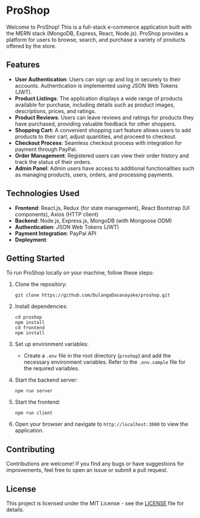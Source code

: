 # ProShop

Welcome to ProShop! This is a full-stack e-commerce application built with the MERN stack (MongoDB, Express, React, Node.js). ProShop provides a platform for users to browse, search, and purchase a variety of products offered by the store.

## Features

- **User Authentication**: Users can sign up and log in securely to their accounts. Authentication is implemented using JSON Web Tokens (JWT).
- **Product Listings**: The application displays a wide range of products available for purchase, including details such as product images, descriptions, prices, and ratings.
- **Product Reviews**: Users can leave reviews and ratings for products they have purchased, providing valuable feedback for other shoppers.
- **Shopping Cart**: A convenient shopping cart feature allows users to add products to their cart, adjust quantities, and proceed to checkout.
- **Checkout Process**: Seamless checkout process with integration for payment through PayPal.
- **Order Management**: Registered users can view their order history and track the status of their orders.
- **Admin Panel**: Admin users have access to additional functionalities such as managing products, users, orders, and processing payments.

## Technologies Used

- **Frontend**: React.js, Redux (for state management), React Bootstrap (UI components), Axios (HTTP client)
- **Backend**: Node.js, Express.js, MongoDB (with Mongoose ODM)
- **Authentication**: JSON Web Tokens (JWT)
- **Payment Integration**: PayPal API
- **Deployment**: 

## Getting Started

To run ProShop locally on your machine, follow these steps:

1. Clone the repository:

   ```
   git clone https://github.com/DulangaDasanayake/proshop.git
   ```

2. Install dependencies:

   ```
   cd proshop
   npm install
   cd frontend
   npm install
   ```

3. Set up environment variables:
   - Create a `.env` file in the root directory (`proshop`) and add the necessary environment variables. Refer to the `.env.sample` file for the required variables.

4. Start the backend server:

   ```
   npm run server
   ```

5. Start the frontend:

   ```
   npm run client
   ```

6. Open your browser and navigate to `http://localhost:3000` to view the application.

## Contributing

Contributions are welcome! If you find any bugs or have suggestions for improvements, feel free to open an issue or submit a pull request.

## License

This project is licensed under the MIT License - see the [LICENSE](LICENSE) file for details.
